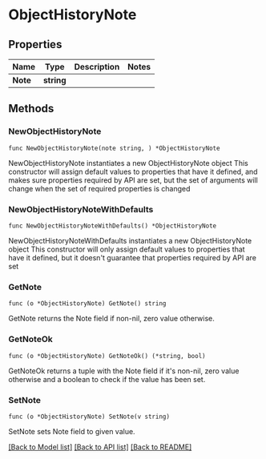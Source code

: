# ObjectHistoryNote

## Properties

Name | Type | Description | Notes
------------ | ------------- | ------------- | -------------
**Note** | **string** |  | 

## Methods

### NewObjectHistoryNote

`func NewObjectHistoryNote(note string, ) *ObjectHistoryNote`

NewObjectHistoryNote instantiates a new ObjectHistoryNote object
This constructor will assign default values to properties that have it defined,
and makes sure properties required by API are set, but the set of arguments
will change when the set of required properties is changed

### NewObjectHistoryNoteWithDefaults

`func NewObjectHistoryNoteWithDefaults() *ObjectHistoryNote`

NewObjectHistoryNoteWithDefaults instantiates a new ObjectHistoryNote object
This constructor will only assign default values to properties that have it defined,
but it doesn't guarantee that properties required by API are set

### GetNote

`func (o *ObjectHistoryNote) GetNote() string`

GetNote returns the Note field if non-nil, zero value otherwise.

### GetNoteOk

`func (o *ObjectHistoryNote) GetNoteOk() (*string, bool)`

GetNoteOk returns a tuple with the Note field if it's non-nil, zero value otherwise
and a boolean to check if the value has been set.

### SetNote

`func (o *ObjectHistoryNote) SetNote(v string)`

SetNote sets Note field to given value.



[[Back to Model list]](../README.md#documentation-for-models) [[Back to API list]](../README.md#documentation-for-api-endpoints) [[Back to README]](../README.md)


